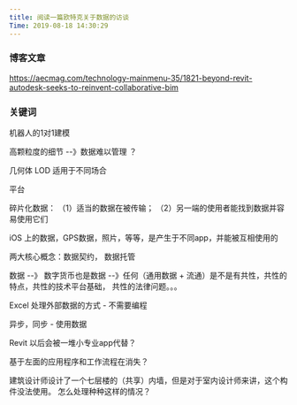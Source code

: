 ```yaml
---
title: 阅读一篇欧特克关于数据的访谈
Time: 2019-08-18 14:30:29
---
```


### 博客文章

https://aecmag.com/technology-mainmenu-35/1821-beyond-revit-autodesk-seeks-to-reinvent-collaborative-bim


### 关键词

机器人的1对1建模

高颗粒度的细节 --》数据难以管理 ？

几何体 LOD 适用于不同场合

平台

碎片化数据： （1）适当的数据在被传输； （2）另一端的使用者能找到数据并容易使用它们

iOS 上的数据，GPS数据，照片，等等，是产生于不同app，并能被互相使用的

两大核心概念：数据契约， 数据托管

数据 --》 数字货币也是数据  --》任何（通用数据 + 流通）是不是有共性，共性的特点，共性的技术平台基础， 共性的法律问题。。。

Excel 处理外部数据的方式 - 不需要编程

异步，同步 - 使用数据

Revit 以后会被一堆小专业app代替？

基于左面的应用程序和工作流程在消失？

建筑设计师设计了一个七层楼的（共享）内墙，但是对于室内设计师来讲，这个构件没法使用。 怎么处理种种这样的情况？